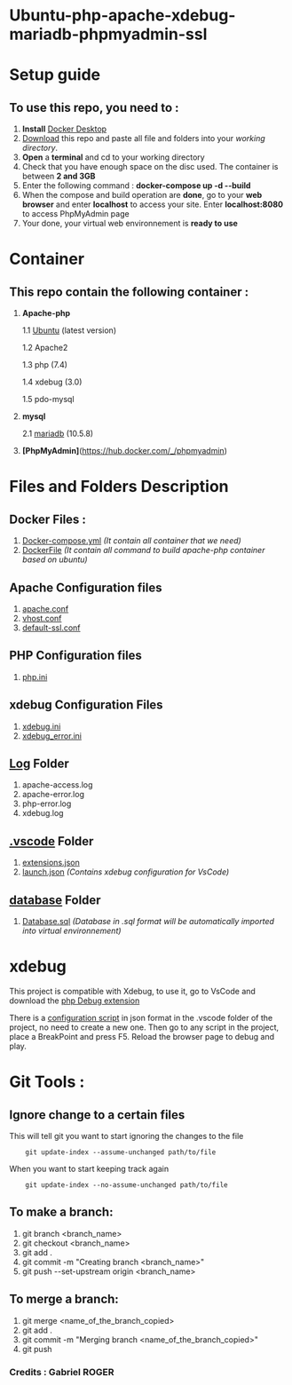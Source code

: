 # Ubuntu-php-apache-xdebug-mariadb-phpmyadmin-ssl

# Setup guide

   ## To use this repo, you need to : 

   1. **Install** [Docker Desktop](https://www.docker.com/get-started)
   2. [Download](https://github.com/Gabriel-SW/Ubuntu-php-apache-xdebug-mariadb-phpmyadmin-ssl/archive/refs/heads/main.zip) this repo and paste all file and folders into your *working directory*.
   3. **Open** a **terminal** and cd to your working directory
   4. Check that you have enough space on the disc used. The container is between **2 and 3GB**
   5. Enter the following command : **docker-compose up -d --build** 
   6. When the compose and build operation are **done**, go to your **web browser** and enter **localhost** to access your site.
   Enter **localhost:8080** to access PhpMyAdmin page
   7. Your done, your virtual web environnement is **ready to use**

# Container

   ## This repo contain the following container : 

   1. **Apache-php**
   
      1.1 [Ubuntu](https://hub.docker.com/_/ubuntu/) (latest version)

      1.2 Apache2

      1.3 php (7.4)

      1.4 xdebug (3.0)

      1.5 pdo-mysql

   2. **mysql**

      2.1 [mariadb](https://hub.docker.com/_/mariadb) (10.5.8)

   3. **[PhpMyAdmin]**(https://hub.docker.com/_/phpmyadmin)

# Files and Folders Description

   ## Docker Files : 
   1. [Docker-compose.yml](https://github.com/Gabriel-SW/Ubuntu-php-apache-xdebug-mariadb-phpmyadmin-ssl/blob/main/docker-compose.yaml) *(It contain all container that we need)*
   2. [DockerFile](https://github.com/Gabriel-SW/Ubuntu-php-apache-xdebug-mariadb-phpmyadmin-ssl/blob/main/Dockerfile) *(It contain all command to build apache-php container based on ubuntu)*

   ## Apache Configuration files
   1. [apache.conf](https://github.com/Gabriel-SW/Ubuntu-php-apache-xdebug-mariadb-phpmyadmin-ssl/blob/main/conf/apache.conf)
   2. [vhost.conf](https://github.com/Gabriel-SW/Ubuntu-php-apache-xdebug-mariadb-phpmyadmin-ssl/blob/main/conf/vhost.conf)
   3. [default-ssl.conf](https://github.com/Gabriel-SW/Ubuntu-php-apache-xdebug-mariadb-phpmyadmin-ssl/blob/main/conf/default-ssl.conf)

   ## PHP Configuration files
   1. [php.ini](https://github.com/Gabriel-SW/Ubuntu-php-apache-xdebug-mariadb-phpmyadmin-ssl/blob/main/conf/php.ini)

   ## xdebug Configuration Files
   1. [xdebug.ini](https://github.com/Gabriel-SW/Ubuntu-php-apache-xdebug-mariadb-phpmyadmin-ssl/blob/main/conf/xdebug.ini)
   2. [xdebug_error.ini](https://github.com/Gabriel-SW/Ubuntu-php-apache-xdebug-mariadb-phpmyadmin-ssl/blob/main/conf/xdebug_error.ini)

   ## [Log](https://github.com/Gabriel-SW/Ubuntu-php-apache-xdebug-mariadb-phpmyadmin-ssl/tree/main/log) Folder
   1. apache-access.log
   2. apache-error.log
   3. php-error.log
   4. xdebug.log

   ## [.vscode](https://github.com/Gabriel-SW/Ubuntu-php-apache-xdebug-mariadb-phpmyadmin-ssl/tree/main/.vscode) Folder
   1. [extensions.json](https://github.com/Gabriel-SW/Ubuntu-php-apache-xdebug-mariadb-phpmyadmin-ssl/blob/main/.vscode/extensions.json)
   2. [launch.json](https://github.com/Gabriel-SW/Ubuntu-php-apache-xdebug-mariadb-phpmyadmin-ssl/blob/main/.vscode/launch.json) *(Contains xdebug configuration for VsCode)*

   ## [database](https://github.com/Gabriel-SW/Ubuntu-php-apache-xdebug-mariadb-phpmyadmin-ssl/tree/main/database) Folder
   1. [Database.sql](https://github.com/Gabriel-SW/Ubuntu-php-apache-xdebug-mariadb-phpmyadmin-ssl/blob/main/database/Database.sql) *(Database in .sql format will be automatically imported into virtual environnement)*

   # xdebug

   This project is compatible with Xdebug, to use it, go to VsCode and download the [php Debug extension](https://marketplace.visualstudio.com/items?itemName=felixfbecker.php-debug)

   There is a [configuration script](https://github.com/Gabriel-SW/Ubuntu-php-apache-xdebug-mariadb-phpmyadmin-ssl/blob/main/.vscode/launch.json) in json format in the .vscode folder of the project, no need to create a new one. Then go to any script in the project, place a BreakPoint and press F5. Reload the browser page to debug and play. 

# Git Tools :

   ## Ignore change to a certain files

   This will tell git you want to start ignoring the changes to the file

        git update-index --assume-unchanged path/to/file

   When you want to start keeping track again

        git update-index --no-assume-unchanged path/to/file

   ## To make a branch:

   1. git branch <branch_name>
   2. git checkout <branch_name>
   3. git add .
   4. git commit -m "Creating branch <branch_name>"
   5. git push --set-upstream origin <branch_name>

   ## To merge a branch:

   1. git merge <name_of_the_branch_copied>
   3. git add .
   4. git commit -m "Merging branch <name_of_the_branch_copied>"
   5. git push 

### Credits : Gabriel ROGER